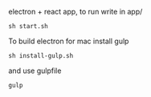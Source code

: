 electron + react app, to run write in app/

    sh start.sh

To build electron for mac install gulp
    
    sh install-gulp.sh
    
and use gulpfile

    gulp
